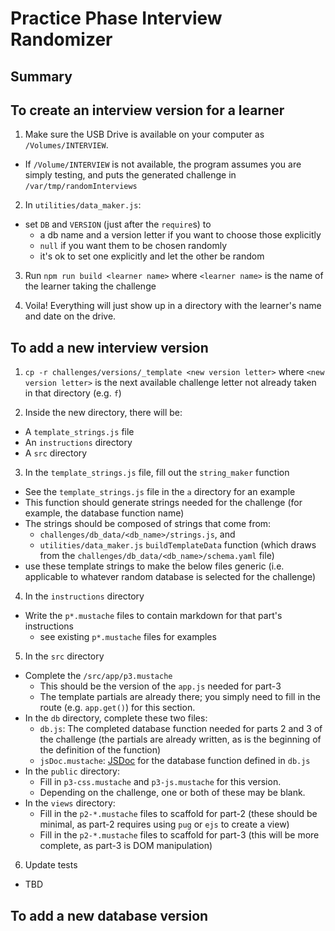 # Practice Phase Interview Randomizer

## Summary

## To create an interview version for a learner

1. Make sure the USB Drive is available on your computer as `/Volumes/INTERVIEW`.
  - If `/Volume/INTERVIEW` is not available, the program assumes you are simply testing, and puts the generated challenge in `/var/tmp/randomInterviews`

2. In `utilities/data_maker.js`:
  - set `DB` and `VERSION` (just after the `require`s) to 
    - a db name and a version letter if you want to choose those explicitly
    - `null` if you want them to be chosen randomly
    - it's ok to set one explicitly and let the other be random

3. Run 
  `npm run build <learner name>` where `<learner name>` is the name of the learner taking the challenge

4. Voila! Everything will just show up in a directory with the learner's name and date on the drive. 

## To add a new interview version

1. `cp -r challenges/versions/_template <new version letter>` where `<new version letter>` is the next available challenge letter not already taken in that directory (e.g. `f`)

2. Inside the new directory, there will be:
  - A `template_strings.js` file
  - An `instructions` directory
  - A `src` directory

3. In the `template_strings.js` file, fill out the `string_maker` function
  - See the `template_strings.js` file in the `a` directory for an example
  - This function should generate strings needed for the challenge (for example, the database function name)
  - The strings should be composed of strings that come from: 
    - `challenges/db_data/<db_name>/strings.js`, and
    - `utilities/data_maker.js` `buildTemplateData` function (which draws from the `challenges/db_data/<db_name>/schema.yaml` file)
  - use these template strings to make the below files generic (i.e. applicable to whatever random database is selected for the challenge)

4. In the `instructions` directory
  - Write the `p*.mustache` files to contain markdown for that part's instructions
    - see existing `p*.mustache` files for examples

5. In the `src` directory
  - Complete the `/src/app/p3.mustache`
    - This should be the version of the `app.js` needed for part-3
    - The template partials are already there; you simply need to fill in the route (e.g. `app.get()`) for this section.
  - In the `db` directory, complete these two files:
    - `db.js`: The completed database function needed for parts 2 and 3 of the challenge (the partials are already written, as is the beginning of the definition of the function)
    - `jsDoc.mustache`: [JSDoc](http://usejsdoc.org/about-getting-started.html#adding-documentation-comments-to-your-code) for the database function defined in `db.js`
  - In the `public` directory:
    - Fill in `p3-css.mustache` and `p3-js.mustache` for this version. 
    - Depending on the challenge, one or both of these may be blank.
  - In the `views` directory:
    - Fill in the `p2-*.mustache` files to scaffold for part-2 (these should be minimal, as part-2 requires using `pug` or `ejs` to create a view)
    - Fill in the `p2-*.mustache` files to scaffold for part-3 (this will be more complete, as part-3 is DOM manipulation)

6. Update tests
  - TBD

## To add a new database version
